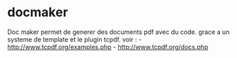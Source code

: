 # docmaker

Doc maker permet de generer des documents pdf avec du code.
grace a un systeme de template et le plugin tcpdf.
voir : 
	- http://www.tcpdf.org/examples.php
	- http://www.tcpdf.org/docs.php